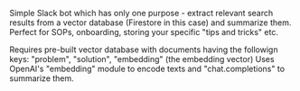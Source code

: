 Simple Slack bot which has only one purpose - extract relevant search results from a vector database (Firestore in this case) and summarize them.
Perfect for SOPs, onboarding, storing your specific "tips and tricks" etc.

Requires pre-built vector database with documents having the followign keys: "problem", "solution", "embedding" (the embedding vector)
Uses OpenAI's "embedding" module to encode texts and "chat.completions" to summarize them.
